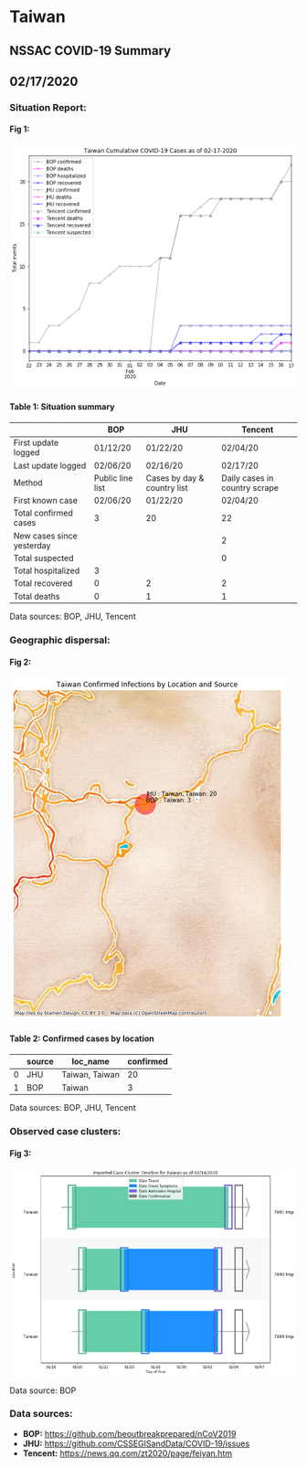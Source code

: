 # Taiwan
## NSSAC COVID-19 Summary
## 02/17/2020



### Situation Report:
#### Fig 1:
![Taiwan cases](../merged_histories/Taiwan_merged_histories.png)

#### Table 1: Situation summary


|                           | BOP              | JHU                         | Tencent                       |
|---------------------------|------------------|-----------------------------|-------------------------------|
| First update logged       | 01/12/20         | 01/22/20                    | 02/04/20                      |
| Last update logged        | 02/06/20         | 02/16/20                    | 02/17/20                      |
| Method                    | Public line list | Cases by day & country list | Daily cases in country scrape |
| First known case          | 02/06/20         | 01/22/20                    | 02/04/20                      |
| Total confirmed cases     | 3                | 20                          | 22                            |
| New cases since yesterday |                  |                             | 2                             |
| Total suspected           |                  |                             | 0                             |
| Total hospitalized        | 3                |                             |                               |
| Total recovered           | 0                | 2                           | 2                             |
| Total deaths              | 0                | 1                           | 1                             |

Data sources: BOP, JHU, Tencent


### Geographic dispersal:
#### Fig 2:
![Taiwan mapped](../case_locs/Taiwan_case_locs.png)

#### Table 2: Confirmed cases by location


|    | source   | loc_name       |   confirmed |
|----|----------|----------------|-------------|
|  0 | JHU      | Taiwan, Taiwan |          20 |
|  1 | BOP      | Taiwan         |           3 |

Data sources: BOP, JHU, Tencent


### Observed case clusters:
#### Fig 3:
![Taiwan cases](../cluster_analysis/Taiwan_imported_cases.png)



Data source: BOP


### Data sources:
* **BOP:** https://github.com/beoutbreakprepared/nCoV2019
* **JHU:** https://github.com/CSSEGISandData/COVID-19/issues
* **Tencent:** https://news.qq.com/zt2020/page/feiyan.htm